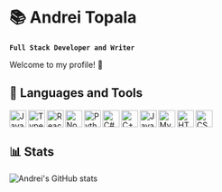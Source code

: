 # 📚 Andrei Topala 

**`Full Stack Developer and Writer`**

Welcome to my profile! 👋

## 🔧 Languages and Tools

<img src="https://cdn.jsdelivr.net/gh/devicons/devicon/icons/javascript/javascript-plain.svg" alt="JavaScript" width="30px" align="left" />
<img src="https://cdn.jsdelivr.net/gh/devicons/devicon/icons/typescript/typescript-plain.svg" alt="TypeScript" width="30px" align="left" />
<img src="https://cdn.jsdelivr.net/gh/devicons/devicon/icons/react/react-original.svg" alt="React" width="30px" align="left" />
<img src="https://cdn.jsdelivr.net/gh/devicons/devicon/icons/nodejs/nodejs-original.svg" alt="Node.js" width="30px" align="left" />
<img src="https://cdn.jsdelivr.net/gh/devicons/devicon/icons/python/python-original.svg" alt="Python" width="30px" align="left" />
<img src="https://cdn.jsdelivr.net/gh/devicons/devicon/icons/csharp/csharp-plain.svg" alt="C#" width="30px" align="left" />
<img src="https://cdn.jsdelivr.net/gh/devicons/devicon/icons/cplusplus/cplusplus-plain.svg" alt="C++" width="30px" align="left" />
<img src="https://cdn.jsdelivr.net/gh/devicons/devicon/icons/java/java-original.svg" alt="Java" width="30px" align="left" />
<img src="https://cdn.jsdelivr.net/gh/devicons/devicon/icons/mysql/mysql-original-wordmark.svg" alt="MySQL" width="30px" align="left" />
<img src="https://cdn.jsdelivr.net/gh/devicons/devicon/icons/html5/html5-plain.svg" alt="HTML5" width="30px" align="left" />
<img src="https://cdn.jsdelivr.net/gh/devicons/devicon/icons/css3/css3-plain.svg" alt="CSS" width="30px" />

## 📊 Stats

![Andrei's GitHub stats](https://github-readme-stats-atopala7.vercel.app/api?username=atopala7&show_icons=true&theme=tokyonight&rank_icon=github&custom_title=Andrei's%20GitHub%20Stats)

<!--
**atopala7/atopala7** is a ✨ _special_ ✨ repository because its `README.md` (this file) appears on your GitHub profile.

Here are some ideas to get you started:

- 🔭 I’m currently working on ...
- 🌱 I’m currently learning ...
- 👯 I’m looking to collaborate on ...
- 🤔 I’m looking for help with ...
- 💬 Ask me about ...
- 📫 How to reach me: ...
- 😄 Pronouns: ...
- ⚡ Fun fact: ...
-->
